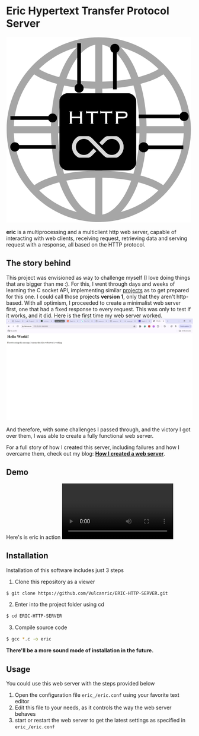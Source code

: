 # Eric Hypertext Transfer Protocol Server
![eric web server icon](https://github.com/Vulcanric/ERIC-HTTP-SERVER/blob/main/.img/eric%20webserver.png)

**eric** is a multiprocessing and a multiclient http web server, capable of interacting with web clients, receiving request, retrieving data and serving request with a response, all based on the HTTP protocol.
## The story behind
This project was envisioned as way to challenge myself (I love doing things that are bigger than me :). For this, I went through days and weeks of learning the C socket API, implementing similar [projects](https://github.com/Vulcanric/Network_Programming) as to get prepared for this one. I could call those projects **version 1**, only that they aren't http-based.
With all optimism, I proceeded to create a minimalist web server first, one that had a fixed response to every request. This was only to test if it works, and it did. Here is the first time my web server worked.
![The first time my webserver worked](https://github.com/Vulcanric/ERIC-HTTP-SERVER/blob/main/.img/THE%20FIRST%20time%20my%20web%20server%20started%20working.jpg)

And therefore, with some challenges I passed through, and the victory I got over them, I was able to create a fully functional web server.

For a full story of how I created this server, including failures and how I overcame them, check out my blog: [**How I created a web server**](https://dev.to/vulcanric/how-i-created-a-web-server-for-my-portfolio-3j7e).

## Demo
Here's is eric in action
<video src="https://vimeo.com/956574620?share=copy">demo</video>

## Installation
Installation of this software includes just 3 steps
1. Clone this repository as a viewer
```bash
$ git clone https://github.com/Vulcanric/ERIC-HTTP-SERVER.git
```
2. Enter into the project folder using cd
```bash
$ cd ERIC-HTTP-SERVER
```
3. Compile source code
```bash
$ gcc *.c -o eric
```
**There'll be a more sound mode of installation in the future.**

## Usage
You could use this web server with the steps provided below
1. Open the configuration file `eric_/eric.conf` using your favorite text editor
2. Edit this file to your needs, as it controls the way the web server behaves
3. start or restart the web server to get the latest settings as specified in `eric_/eric.conf`
